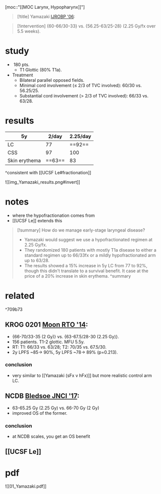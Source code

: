 [moc::"[[MOC Larynx, Hypopharynx]]"]
>[!title]
> Yamazaki [IJROBP '06](https://www.sciencedirect.com/science/article/pii/S0360301605011235?via%3Dihub):  

>[!intervention] 
> {60-66/30-33} vs. {56.25-63/25-28} (2.25 Gy/fx over 5.5 weeks).

# study
-  180 pts.
	- T1 Glottic (80% T1a).
- Treatment
	- Bilateral parallel opposed fields.
	- Minimal cord involvement (≤ 2/3 of TVC involved): 60/30 vs. 56.25/25.
	- Substantial cord involvement (> 2/3 of TVC involved): 66/33 vs. 63/28.

# results
| 5y            | 2/day  | 2.25/day |
| ------------- | ------ | -------- |
| LC            | 77     | ==92==   |
| CSS           | 97     | 100      | 
| Skin erythema | ==63== | 83       |
^consistent with [[UCSF Le#fractionation]]

![[img_Yamazaki_results.png#invert]]

# notes
- where the hypofractionation comes from 
- [[UCSF Le]] extends this

>[!summary]
> How do we manage early-stage laryngeal disease?
> - Yamazaki would suggest we use a hypofractionated regimen at 2.25 Gy/fx. 
> - They randomized 180 patients with mostly T1a disease to either a standard regimen up to 66/33fx or a mildly hypofractionated arm up to 63/28.
> - The results showed a 15% increase in 5y LC from 77 to 92%, though this didn't translate to a survival benefit. It case at the price of a 20% increase in skin erythema.
>^summary

# related

^709b73

## KROG 0201 [Moon RTO '14](https://pubmed.ncbi.nlm.nih.gov/24161568/): 
- {66-70/33-35 (2 Gy)} vs. {63-67.5/28-30 (2.25 Gy)}.
- 156 patients. T1-2 glottic. MFU 5.5y.
- RT: T1: 66/33 vs. 63/28; T2: 70/35 vs. 67.5/30.
- 2y LPFS ~85→ 90%, 5y LPFS ~78→ 89% (p=0.213).
### conclusion
- very similar to [[Yamazaki (sFx v hFx)]] but more realistic control arm LC.

## NCDB [Bledsoe JNCI '17](https://academic.oup.com/jnci/article/109/10/djx042/3611465): 
- 63-65.25 Gy (2.25 Gy) vs. 66-70 Gy (2 Gy)
- improved OS of the former.
### conclusion
- at NCDB scales, you get an OS benefit

## [[UCSF Le]]

# pdf
![[01_Yamazaki.pdf]]